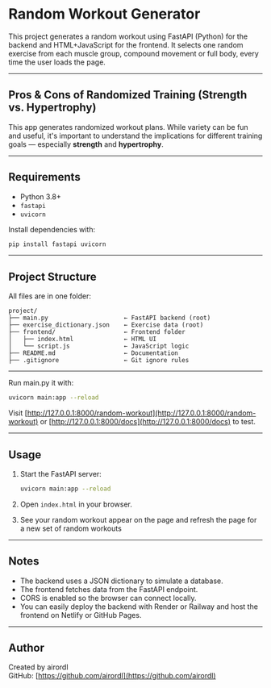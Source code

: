 #  Random Workout Generator

This project generates a random workout using FastAPI (Python) for the backend and HTML+JavaScript for the frontend.
It selects one random exercise from each muscle group, compound movement or full body, every time the user loads the page.


---
##  Pros & Cons of Randomized Training (Strength vs. Hypertrophy)

This app generates randomized workout plans. While variety can be fun and useful, it's important to understand the implications for different training goals — especially **strength** and **hypertrophy**.

---

## Requirements

- Python 3.8+
- `fastapi`
- `uvicorn`

Install dependencies with:

```bash
pip install fastapi uvicorn
```

---

## Project Structure

All files are in one folder:

```
project/
├── main.py                     ← FastAPI backend (root)
├── exercise_dictionary.json    ← Exercise data (root)
├── frontend/                   ← Frontend folder
│   ├── index.html              ← HTML UI
│   └── script.js               ← JavaScript logic
├── README.md                   ← Documentation
├── .gitignore                  ← Git ignore rules

```

---

Run main.py it with:

```bash
uvicorn main:app --reload
```

Visit [http://127.0.0.1:8000/random-workout](http://127.0.0.1:8000/random-workout) or [http://127.0.0.1:8000/docs](http://127.0.0.1:8000/docs) to test.

---

## Usage

1. Start the FastAPI server:
   ```bash
   uvicorn main:app --reload
   ```

2. Open `index.html` in your browser.

3. See your random workout appear on the page and refresh the page for a new set of random workouts

---

##  Notes

- The backend uses a JSON dictionary to simulate a database.
- The frontend fetches data from the FastAPI endpoint.
- CORS is enabled so the browser can connect locally.
- You can easily deploy the backend with Render or Railway and host the frontend on Netlify or GitHub Pages.

---

##  Author

Created by airordl  
GitHub: [https://github.com/airordl](https://github.com/airordl)

